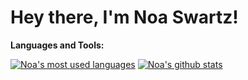 # Hey there, I'm Noa Swartz!

**Languages and Tools:** 

[![Noa's most used languages](https://github-readme-stats.vercel.app/api/top-langs/?username=vbintx&theme=light&count_private=true&layout=compact)](https://github.com/vbintx)
[![Noa's github stats](https://github-readme-stats.vercel.app/api?username=vbintx&show_icons=true&theme=light&line_height=27&include_all_commits=true&count_private=true&hide=issues,prs)](https://github.com/vbintx)
